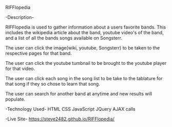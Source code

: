 RIFFlopedia

-Description-

RIFFlopedia is used to gather information about a users favorite bands. This includes the wikipedia article about the band, youtube video's of the band, and a list of all the bands songs available on Songsterr.

The user can click the image(wiki, youtube, Songsterr) to be taken to the respective pages for that band.

The user can click the youtube tumbnail to be brought to the youtube player for that video.

The user can click each song in the song list to be take to the tablature for that song if they so chose to learn that song.

The user can search for another band at anytime and new results will populate.

-Technology Used-
HTML
CSS
JavaScript
JQuery
AJAX calls

-Live Site-
https://steve2482.github.io/RIFFlopedia/
